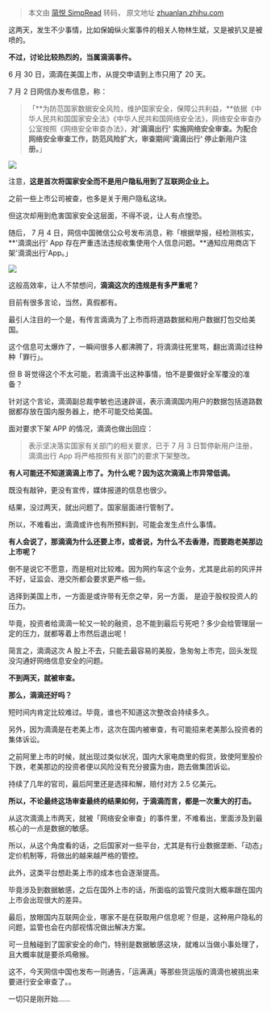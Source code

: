 > 本文由 [简悦 SimpRead](http://ksria.com/simpread/) 转码， 原文地址 [zhuanlan.zhihu.com](https://zhuanlan.zhihu.com/p/386876132)

这两天，发生不少事情，比如保姆纵火案事件的相关人物林生斌，又是被扒又是被喷的。

**不过，讨论比较热烈的，当属滴滴事件。**

6 月 30 日，滴滴在美国上市，从提交申请到上市只用了 20 天。

7 月 2 日网信办发布信息，称：

> 「**为防范国家数据安全风险，维护国家安全，保障公共利益，**依据《中华人民共和国国家安全法》《中华人民共和国网络安全法》，网络安全审查办公室按照《网络安全审查办法》，**对'滴滴出行' 实施网络安全审查。为配合网络安全审查工作，防范风险扩大，审查期间'滴滴出行' 停止新用户注册。**」

![](https://pic4.zhimg.com/v2-00f931c2cc94719cda0aa920a2f8f9af_b.jpg)

注意，**这是首次将国家安全而不是用户隐私用到了互联网企业上。**  

之前一些上市公司被查，也多是关于用户隐私这块。

但这次却用到危害国家安全这层面，不得不说，让人有点惶恐。

随后， 7 月 4 日，网信中国微信公众号发布消息，称「根据举报，经检测核实，**'滴滴出行' App 存在严重违法违规收集使用个人信息问题。**通知应用商店下架'滴滴出行'App。」

![](https://pic4.zhimg.com/v2-3a1c3493ee4e2e25722b07ff32b65f53_b.jpg)

这般高效率，让人不禁想问，**滴滴这次的违规是有多严重呢？**

目前有很多言论，当然，真假都有。

最引人注目的一个是，有传言滴滴为了上市而将道路数据和用户数据打包交给美国。

这个信息可太爆炸了，一瞬间很多人都沸腾了，将滴滴往死里骂，翻出滴滴过往种种「罪行」。

但 B 哥觉得这个不太可能，若滴滴干出这种事情，怕不是要做好全军覆没的准备？

针对这个言论，滴滴副总裁李敏也迅速辟谣，表示滴滴国内用户的数据包括道路数据都存放在国内服务器上，绝不可能交给美国。

面对要求下架 APP 的情况，滴滴也做出回应：

> 表示坚决落实国家有关部门的相关要求，已于 7 月 3 日暂停新用户注册，滴滴出行 App 将严格按照有关部门的要求下架整改。

**有人可能还不知道滴滴上市了。为什么呢？因为这次滴滴上市异常低调。**

既没有敲钟，更没有宣传，媒体报道的信息也很少。

结果，没过两天，就出问题了。国家层面进行管制了。

所以，不难看出，滴滴或许也有所预料到，可能会发生点什么事情。

**有人会说了，那滴滴为什么还要上市，或者说，为什么不去香港，而要跑老美那边上市呢？**

倒不是说它不愿意，而是相对比较难。因为网约车这个业务，尤其是此前的风评并不好，证监会、港交所都会要求更严格一些。

选择到美国上市，一方面是或许带有无奈之举，另一方面， 是迫于股权投资人的压力。

毕竟，投资者给滴滴一轮又一轮的融资，总不能到最后亏死吧？多少会给管理层一定的压力，就都等着上市然后退出呢！

简言之，滴滴这次 A 股上不去，只能去最容易的美股，急匆匆上市完，回头发现没沟通好网络信息安全的问题。

**不到两天，就被审查。**

**那么，滴滴还好吗？**

短时间内肯定比较难过。毕竟，谁也不知道这次整改会持续多久。

另外，因为滴滴是在老美上市，这次在国内被审查，有可能招来老美那么投资者的集体诉讼。

之前阿里上市的时候，就出现过类似状况，国内大家电商里的假货，致使阿里股价下跌，老美那边的投资者便以风险没有充分披露为由，跑去做集团诉讼。

持续了几年的官司，最后阿里还是选择和解，赔付对方 2.5 亿美元。

**所以，不论最终这场审查最终的结果如何，于滴滴而言，都是一次重大的打击。**

从这次滴滴上市两天，就被「网络安全审查」的事件里，不难看出，里面涉及到最核心的一点是数据的敏感。

所以，从这个角度看的话，之后国家对一些平台，尤其是有行业数据垄断、「动态」定价机制等，将做出的越来越严格的管控。

此外，这类平台想赴美上市的成本也会逐渐提高。

毕竟涉及到数据敏感，之后在国外上市的话，所面临的监管尺度则大概率跟在国内上市会出现很大的差异。

最后，放眼国内互联网企业，哪家不是在获取用户信息呢？但是，这种用户隐私的问题，监管也会在内部视情况做出解决方案。

可一旦触碰到了国家安全的命门，特别是数据敏感这块，就难以当做小事处理了，且大概率就是要杀鸡儆猴。

这不，今天网信中国也发布一则通告，「运满满」等那些货运版的滴滴也被挑出来要进行安全审查了。。

一切只是刚开始......